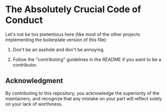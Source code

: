 # **The Absolutely Crucial Code of Conduct**

Let's not be too pretentious here (like most of the other projects implementing the boilerplate version of this file):

1. Don't be an asshole and don't be annoying.

2. Follow the "contributing" guidelines in the README if you want to be a contributor.

## **Acknowledgment**

By contributing to this repository, you acknowledge the superiority of the maintainers, and recognize that any mistake on your part will reflect solely on your lack of worthiness.

